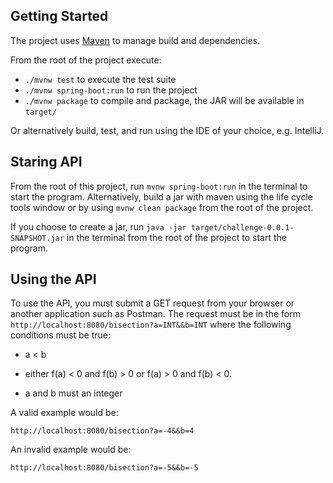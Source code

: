 ## Getting Started

The project uses [Maven](https://maven.apache.org/) to manage build and dependencies.

From the root of the project execute:

- `./mvnw test` to execute the test suite
- `./mvnw spring-boot:run` to run the project
- `./mvnw package` to compile and package, the JAR will be available in `target/`

Or alternatively build, test, and run using the IDE of your choice, e.g. IntelliJ.

## Staring API

From the root of this project, run ```mvnw spring-boot:run``` in the terminal
to start the program. Alternatively, build a jar with maven using the life cycle 
tools window or by using ```mvnw clean package``` from the root of the project.

If you choose to create a jar, run ```java -jar target/challenge-0.0.1-SNAPSHOT.jar``` 
in the terminal from the root of the project to start the program.

## Using the API

To use the API, you must submit a GET request from your browser or another application such as
Postman. The request must be in the form ```http://localhost:8080/bisection?a=INT&&b=INT``` where
the following conditions must be true:

- a < b 

- either f(a) < 0 and f(b) > 0 or f(a) > 0 and f(b) < 0.

- a and b must an integer

A valid example would be:

```http://localhost:8080/bisection?a=-4&&b=4```

An invalid example would be:

```http://localhost:8080/bisection?a=-5&&b=-5```